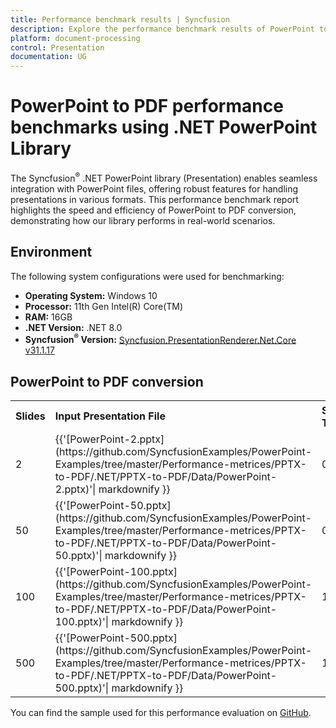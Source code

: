 ```yaml
---
title: Performance benchmark results | Syncfusion
description: Explore the performance benchmark results of PowerPoint to PDF conversion using the .NET PowerPoint Library with different slide counts
platform: document-processing
control: Presentation
documentation: UG
---
```


# PowerPoint to PDF performance benchmarks using .NET PowerPoint Library

The Syncfusion<sup>&reg;</sup> .NET PowerPoint library (Presentation) enables seamless integration with PowerPoint files, offering robust features for handling presentations in various formats. This performance benchmark report highlights the speed and efficiency of PowerPoint to PDF conversion, demonstrating how our library performs in real-world scenarios.

## Environment 

The following system configurations were used for benchmarking: 

* **Operating System:** Windows 10
* **Processor:** 11th Gen Intel(R) Core(TM)
* **RAM:** 16GB
* **.NET Version:** .NET 8.0
* **Syncfusion<sup>&reg;</sup> Version:** [Syncfusion.PresentationRenderer.Net.Core v31.1.17](https://www.nuget.org/packages/Syncfusion.PresentationRenderer.Net.Core/31.1.17)

## PowerPoint to PDF conversion 

<table>
<tr>
    <td><strong>Slides</strong></td>
    <td><strong>Input Presentation File</strong></td>
    <td><strong>Syncfusion<sup>&reg;</sup> Time (sec)</strong></td>
</tr>
<tr>
    <td>2</td>
    <td>{{'[PowerPoint-2.pptx](https://github.com/SyncfusionExamples/PowerPoint-Examples/tree/master/Performance-metrices/PPTX-to-PDF/.NET/PPTX-to-PDF/Data/PowerPoint-2.pptx)'| markdownify }}</td>
    <td>0.03</td>
</tr>
<tr>
    <td>50</td>
    <td>{{'[PowerPoint-50.pptx](https://github.com/SyncfusionExamples/PowerPoint-Examples/tree/master/Performance-metrices/PPTX-to-PDF/.NET/PPTX-to-PDF/Data/PowerPoint-50.pptx)'| markdownify }}</td>
    <td>0.1</td>
</tr>
<tr>
    <td>100</td>
    <td>{{'[PowerPoint-100.pptx](https://github.com/SyncfusionExamples/PowerPoint-Examples/tree/master/Performance-metrices/PPTX-to-PDF/.NET/PPTX-to-PDF/Data/PowerPoint-100.pptx)'| markdownify }}</td>
    <td>1.2</td>
</tr>
<tr>
    <td>500</td>
    <td>{{'[PowerPoint-500.pptx](https://github.com/SyncfusionExamples/PowerPoint-Examples/tree/master/Performance-metrices/PPTX-to-PDF/.NET/PPTX-to-PDF/Data/PowerPoint-500.pptx)'| markdownify }}</td>
    <td>16</td>
</tr>
</table>

You can find the sample used for this performance evaluation on [GitHub](https://github.com/SyncfusionExamples/PowerPoint-Examples/tree/master/Performance-metrices/PPTX-to-PDF/).
